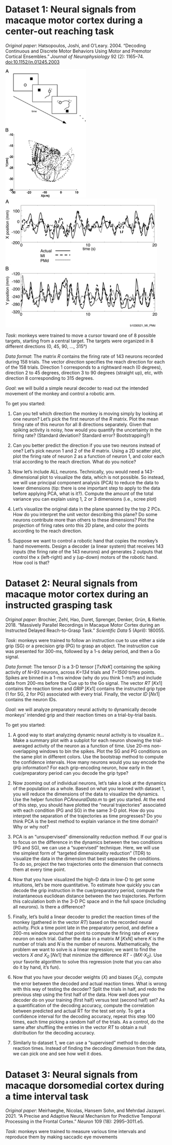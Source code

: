 # Dataset 1: Neural signals from macaque motor cortex during a center-out reaching task

*Original paper*: Hatsopoulos, Joshi, and O’Leary. 2004. “Decoding Continuous and Discrete Motor Behaviors Using Motor and Premotor Cortical Ensembles.” *Journal of Neurophysiology* 92 (2): 1165–74.  [doi:10.1152/jn.01245.2003](https://journals.physiology.org/doi/full/10.1152/jn.01245.2003)


<img src="./dataset1_reaching-task/dataset1_fig1.jpeg" height="400" />
<img src="./dataset1_reaching-task/dataset1_fig4.jpeg" height="400" />

*Task*: monkeys were trained to move a cursor toward one of 8 possible
targets, starting from a central target. The targets were organized in 8
different directions (0, 45, 90, …, 315°)

*Data format*: The matrix *R* contains the firing rate of 143 neurons
recorded during 158 trials. The vector *direction* specifies the reach
direction for each of the 158 trials. Direction 1 corresponds to a
rightward reach (0 degrees), direction 2 to 45 degrees, direction 3 to
90 degrees (straight up), etc, with direction 8 corresponding to 315
degrees.

*Goal*: we will build a simple neural decoder to read out the intended
movement of the monkey and control a robotic arm.

To get you started:

1)  Can you tell which direction the monkey is moving simply by looking
    at one neuron? Let’s pick the first neuron of the *R* matrix. Plot
    the mean firing rate of this neuron for all 8 directions separately.
    Given that spiking activity is noisy, how would you quantify the
    uncertainty in the firing rate? (Standard deviation? Standard error?
    Bootstrapping?)

1)  Can you better predict the direction if you use two neurons instead
    of one? Let’s pick neuron 1 and 2 of the *R* matrix. Using a 2D
    scatter plot, plot the firing rate of neuron 2 as a function of
    neuron 1, and color each trial according to the reach direction.
    What do you notice?

1)  Now let’s include ALL neurons. Technically, you would need a
    143-dimensional plot to visualize the data, which is not possible.
    So instead, we will use principal component analysis (PCA) to reduce
    the data to lower dimensions (tip: there is one important step to
    apply to the data before applying PCA, what is it?). Compute the
    amount of the total variance you can explain using 1, 2 or 3
    dimensions (i.e., scree plot)

1)  Let’s visualize the original data in the plane spanned by the top 2
    PCs. How do you interpret the unit vector describing this plane? Do
    some neurons contribute more than others to these dimensions? ​​Plot
    the projection of firing rates onto this 2D plane, and color the
    points according to the reach direction.

1)  Suppose we want to control a robotic hand that copies the monkey’s
    hand movements. Design a decoder (a linear system) that receives 143
    inputs (the firing rate of the 143 neurons) and generates 2 outputs
    that control the x (left-right) and y (up-down) motors of the
    robotic hand. How cool is that?

# Dataset 2: Neural signals from macaque motor cortex during an instructed grasping task

*Original paper*: Brochier, Zehl, Hao, Duret, Sprenger, Denker, Grün, &
Riehle. 2018. “Massively Parallel Recordings in Macaque Motor Cortex
during an Instructed Delayed Reach-to-Grasp Task.” *Scientific Data* 5
(April): 180055.

*Task*: monkeys were trained to follow an instruction cue to use either
a side grip (SG) or a precision grip (PG) to grasp an object. The
instruction cue was presented for 300-ms, followed by a 1-s delay
period, and then a Go signal.

*Data format*: The tensor *D* is a 3-D tensor \[*T*x*N*x*K*\] containing
the spiking activity of *N=93* neurons, across *K=134* trials and
*T=1500* times points. Spikes are binned in a 1-ms window (why do you
think 1-ms?) and include data from 200-ms before the Cue up to the Go
signal. The vector *RT* \[*K*x1\] contains the reaction times and *GRIP*
\[*K*x1\] contains the instructed grip type (1 for SG, 2 for PG)
associated with every trial. Finally, the vector *ID* \[*N*x1\] contains
the neuron IDs.

*Goal*: we will analyze preparatory neural activity to dynamically
decode monkeys’ intended grip and their reaction times on a
trial-by-trial basis.

To get you started:

1)  A good way to start analyzing dynamic neural activity is to
    visualize it… Make a summary plot with a subplot for each neuron
    showing the trial-averaged activity of the neuron as a function of
    time. Use 20-ms non-overlapping windows to bin the spikes. Plot the
    SG and PG conditions on the same plot in different colors. Use the
    bootstrap method to compute the confidence intervals. How many
    neurons would you say encode the grip information? For each
    grip-encoding neuron, how early in the cue/preparatory period can
    you decode the grip type?

1)  Now zooming out of individual neurons, let’s take a look at the
    dynamics of the population as a whole. Based on what you learned
    with dataset 1, you will reduce the dimensions of the data to
    visualize the dynamics. Use the helper function *PCAneuralData.m* to
    get you started. At the end of this step, you should have plotted
    the “neural trajectories” associated with each condition (PG and SG)
    in the same 3-D plot. How do you interpret the separation of the
    trajectories as time progresses? Do you think PCA is the best method
    to explain variance in the time domain? Why or why not?

1)  PCA is an “unsupervised” dimensionality reduction method. If our
    goal is to focus on the difference in the dynamics between the two
    conditions (PG and SG), we can use a “supervised” technique. Here,
    we will use the simplest form of “targeted dimensionality reduction”
    (TDR) to visualize the data in the dimension that best separates the
    conditions. To do so, project the two trajectories onto the
    dimension that connects them at every time point.

1)  Now that you have visualized the high-D data in low-D to get some
    intuitions, let’s be more quantitative. To estimate how quickly you
    can decode the grip instruction in the cue/preparatory period,
    compute the instantaneous euclidean distance between the two
    trajectories. Perform this calculation both in the 3-D PC space and
    in the full space (including all neurons). Is there a difference?

1)  Finally, let’s build a linear decoder to predict the reaction times
    of the monkey (gathered in the vector *RT*) based on the recorded
    neural activity. Pick a time point late in the preparatory period,
    and define a 200-ms window around that point to compute the firing
    rate of every neuron on each trial. Gather the data in a matrix *M*
    \[*K*x*N*\] where *K* is the number of trials and *N* is the number
    of neurons. Mathematically, the problem we want to solve is a linear
    regression; we want to find the vectors *X and X*<sub>*0*</sub>
    \[*N*x1\] that minimize the difference *RT* -
    (*MX-X*<sub>*0*</sub>). Use your favorite algorithm to solve this
    regression (note that you can also do it by hand, it’s fun).

1)  Now that you have your decoder weights (*X*) and biases
    (*X*<sub>*0*</sub>), compute the error between the decoded and
    actual reaction times. What is wrong with this way of testing the
    decoder? Split the trials in half, and redo the previous step using
    the first half of the data. How well does your decoder do on your
    training (first half) versus test (second half) set? As a
    quantification of the decoding accuracy, compute the correlation
    between predicted and actual RT for the test set only. To get a
    confidence interval for the decoding accuracy, repeat this step 100
    times, each time picking a random half of the trials. As a control,
    do the same after shuffling the entries in the vector *RT* to obtain
    a null distribution for the decoding accuracy.

1)  Similarly to dataset 1, we can use a “supervised” method to decode
    reaction times. Instead of finding the decoding dimension from the
    data, we can pick one and see how well it does.

# Dataset 3: Neural signals from macaque dorsomedial cortex during a time interval task

*Original paper*: Meirhaeghe, Nicolas, Hansem Sohn, and Mehrdad
Jazayeri. 2021. “A Precise and Adaptive Neural Mechanism for Predictive
Temporal Processing in the Frontal Cortex.” *Neuron* 109 (18):
2995–3011.e5.

*Task*: monkeys were trained to measure various time intervals and
reproduce them by making saccadic eye movements
